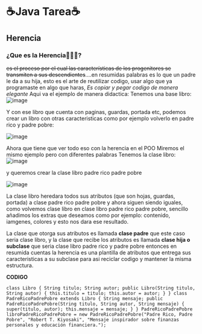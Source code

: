 # ☕Java Tarea☕

## Herencia
### ¿Que es  la Herencia👩‍👦‍👦?
~~es el proceso por el cual las características de los progenitores se transmiten a sus descendientes~~....en resumidas palabras es lo que un padre le da a su hija, esto es el arte de reutilizar codigo, usar algo que ya programaste en algo que haras, *Es copiar y pegar codigo de manera elegante*
Aqui va el ejemplo de manera didactica:
Tenemos una base libro:
![image](https://github.com/Andre230906/Java/assets/156432253/ceeff36b-2967-4940-851f-ecf6f79cfb19)


Y con ese libro que cuenta con paginas, guardas, portada etc, podemos crear un libro con otras caracteristicas como por ejemplo volverlo en padre rico y padre pobre: 

![image](https://github.com/Andre230906/Java/assets/156432253/83647330-8a8a-495b-973d-31510fdf04ac)

Ahora que tiene que ver todo eso con la herencia en el POO
Miremos el mismo ejemplo pero con diferentes palabras
Tenemos la clase libro:
![image](https://github.com/Andre230906/Java/assets/156432253/ceeff36b-2967-4940-851f-ecf6f79cfb19)

y queremos crear la clase libro padre rico padre pobre


![image](https://github.com/Andre230906/Java/assets/156432253/83647330-8a8a-495b-973d-31510fdf04ac)


La clase libro heredara todos sus atributos (que son hojas, guardas, portada) a clase padre rico padre pobre y ahora siguen siendo iguales, como volvemos clase libro en clase libro padre rico padre pobre, sencillo añadimos los extras que deseamos como por ejemplo: contenido, iamgenes, colores y esto nos dara ese resultado.

La clase que otorga sus atributos es llamada **clase padre** que este caso seria clase libro, y la clase que recibe los atributos es llamada **clase hija o subclase** que seria clase libro padre rico y padre pobre 
entonces en resumida cuentas la herencia es una plantilla de atributos que entrega sus caracteristicas a su subclase para asi reciclar codigo y mantener la misma estructura.


**CODIGO**


`
class Libro {
    String titulo;
    String autor;
    public Libro(String titulo, String autor) {
        this.titulo = titulo;
        this.autor = autor;
    }
}
class PadreRicoPadrePobre extends Libro {
    String mensaje;
    public PadreRicoPadrePobre(String titulo, String autor, String mensaje) {
        super(titulo, autor);
        this.mensaje = mensaje;
    }
}
PadreRicoPadrePobre libroPadreRicoPadrePobre = new PadreRicoPadrePobre("Padre Rico, Padre Pobre", "Robert T. Kiyosaki", "Mensaje inspirador sobre finanzas personales y educación financiera.");
`


